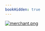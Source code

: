 ```yaml
---
bookHidden: true
---
```

[![merchant.png](https://i.postimg.cc/y1Y5HJgr/merchant.png)](/docs/art/gallery/2)
